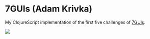 # 7GUIs  (Adam Krivka)

My ClojureScript implementation of the first five challenges of [7GUIs](https://eugenkiss.github.io/7guis/).

![](media/showcase.gif)